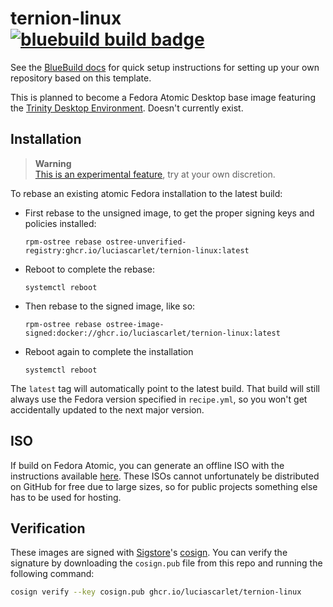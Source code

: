 # ternion-linux &nbsp; [![bluebuild build badge](https://github.com/luciascarlet/ternion-linux/actions/workflows/build.yml/badge.svg)](https://github.com/luciascarlet/ternion-linux/actions/workflows/build.yml)

See the [BlueBuild docs](https://blue-build.org/how-to/setup/) for quick setup instructions for setting up your own repository based on this template.

This is planned to become a Fedora Atomic Desktop base image featuring the [Trinity Desktop Environment](https://www.trinitydesktop.org). Doesn't currently exist.

## Installation

> **Warning**  
> [This is an experimental feature](https://www.fedoraproject.org/wiki/Changes/OstreeNativeContainerStable), try at your own discretion.

To rebase an existing atomic Fedora installation to the latest build:

- First rebase to the unsigned image, to get the proper signing keys and policies installed:
  ```
  rpm-ostree rebase ostree-unverified-registry:ghcr.io/luciascarlet/ternion-linux:latest
  ```
- Reboot to complete the rebase:
  ```
  systemctl reboot
  ```
- Then rebase to the signed image, like so:
  ```
  rpm-ostree rebase ostree-image-signed:docker://ghcr.io/luciascarlet/ternion-linux:latest
  ```
- Reboot again to complete the installation
  ```
  systemctl reboot
  ```

The `latest` tag will automatically point to the latest build. That build will still always use the Fedora version specified in `recipe.yml`, so you won't get accidentally updated to the next major version.

## ISO

If build on Fedora Atomic, you can generate an offline ISO with the instructions available [here](https://blue-build.org/learn/universal-blue/#fresh-install-from-an-iso). These ISOs cannot unfortunately be distributed on GitHub for free due to large sizes, so for public projects something else has to be used for hosting.

## Verification

These images are signed with [Sigstore](https://www.sigstore.dev/)'s [cosign](https://github.com/sigstore/cosign). You can verify the signature by downloading the `cosign.pub` file from this repo and running the following command:

```bash
cosign verify --key cosign.pub ghcr.io/luciascarlet/ternion-linux
```
